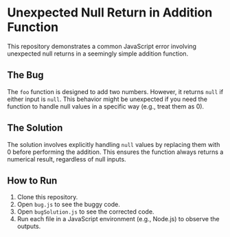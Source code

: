 # Unexpected Null Return in Addition Function

This repository demonstrates a common JavaScript error involving unexpected null returns in a seemingly simple addition function.

## The Bug
The `foo` function is designed to add two numbers. However, it returns `null` if either input is `null`. This behavior might be unexpected if you need the function to handle null values in a specific way (e.g., treat them as 0).

## The Solution
The solution involves explicitly handling `null` values by replacing them with 0 before performing the addition. This ensures the function always returns a numerical result, regardless of null inputs.

## How to Run
1. Clone this repository.
2. Open `bug.js` to see the buggy code.
3. Open `bugSolution.js` to see the corrected code.
4. Run each file in a JavaScript environment (e.g., Node.js) to observe the outputs.